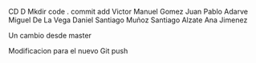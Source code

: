 CD D
Mkdir
code .
commit 
add
Victor Manuel Gomez
Juan Pablo Adarve
Miguel De La Vega
Daniel Santiago Muñoz
Santiago Alzate
Ana Jimenez

Un cambio desde master

Modificacion para el nuevo Git push